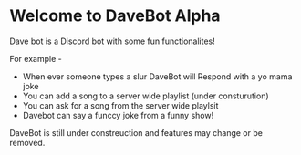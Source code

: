 # Welcome to DaveBot Alpha 

Dave bot is a Discord bot with some fun functionalites!

For example -
- When ever someone types a slur DaveBot will Respond with a yo mama joke
- You can add a song to a server wide playlist (under consturution)
- You can ask for a song from the server wide playlsit 
- Davebot can say a funccy joke from a funny show!

DaveBot is still under constreuction and features may change or be removed. 


